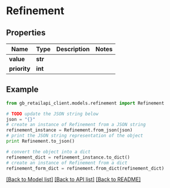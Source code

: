 # Refinement


## Properties
Name | Type | Description | Notes
------------ | ------------- | ------------- | -------------
**value** | **str** |  | 
**priority** | **int** |  | 

## Example

```python
from gb_retailapi_client.models.refinement import Refinement

# TODO update the JSON string below
json = "{}"
# create an instance of Refinement from a JSON string
refinement_instance = Refinement.from_json(json)
# print the JSON string representation of the object
print Refinement.to_json()

# convert the object into a dict
refinement_dict = refinement_instance.to_dict()
# create an instance of Refinement from a dict
refinement_form_dict = refinement.from_dict(refinement_dict)
```
[[Back to Model list]](../README.md#documentation-for-models) [[Back to API list]](../README.md#documentation-for-api-endpoints) [[Back to README]](../README.md)


